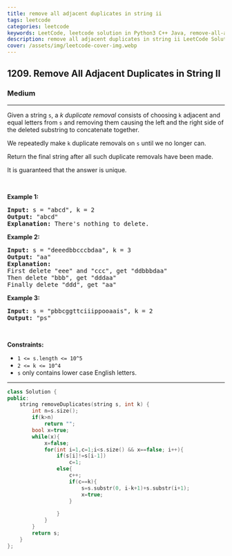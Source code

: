 ```yaml
---
title: remove all adjacent duplicates in string ii
tags: leetcode
categories: leetcode
keywords: LeetCode, leetcode solution in Python3 C++ Java, remove-all-adjacent-duplicates-in-string-ii solution
description: remove all adjacent duplicates in string ii LeetCode Solution Explained
cover: /assets/img/leetcode-cover-img.webp
---
```



<h2>1209. Remove All Adjacent Duplicates in String II</h2><h3>Medium</h3><hr><div><p>Given a string&nbsp;<code>s</code>, a <em>k</em>&nbsp;<em>duplicate removal</em>&nbsp;consists of choosing <code>k</code>&nbsp;adjacent and equal letters from&nbsp;<code>s</code> and removing&nbsp;them causing the left and the right side of the deleted substring to concatenate together.</p>

<p>We repeatedly make <code>k</code> duplicate removals on <code>s</code> until we no longer can.</p>

<p>Return the final string after all such duplicate removals have been made.</p>

<p>It is guaranteed that the answer is unique.</p>

<p>&nbsp;</p>
<p><strong>Example 1:</strong></p>

<pre><strong>Input:</strong> s = "abcd", k = 2
<strong>Output:</strong> "abcd"
<strong>Explanation: </strong>There's nothing to delete.</pre>

<p><strong>Example 2:</strong></p>

<pre><strong>Input:</strong> s = "deeedbbcccbdaa", k = 3
<strong>Output:</strong> "aa"
<strong>Explanation: 
</strong>First delete "eee" and "ccc", get "ddbbbdaa"
Then delete "bbb", get "dddaa"
Finally delete "ddd", get "aa"</pre>

<p><strong>Example 3:</strong></p>

<pre><strong>Input:</strong> s = "pbbcggttciiippooaais", k = 2
<strong>Output:</strong> "ps"
</pre>

<p>&nbsp;</p>
<p><strong>Constraints:</strong></p>

<ul>
	<li><code>1 &lt;= s.length &lt;= 10^5</code></li>
	<li><code>2 &lt;= k &lt;= 10^4</code></li>
	<li><code>s</code> only contains lower case English letters.</li>
</ul>
</div>

---




```cpp
class Solution {
public:
    string removeDuplicates(string s, int k) {
        int n=s.size();
        if(k>n)
            return "";
        bool x=true;
        while(x){
            x=false;
            for(int i=1,c=1;i<s.size() && x==false; i++){
                if(s[i]!=s[i-1])
                    c=1;
                else{
                    c++;
                    if(c==k){
                        s=s.substr(0, i-k+1)+s.substr(i+1);
                        x=true;
                    }
                        
                }
            }
        }
        return s;
    }
};
```
